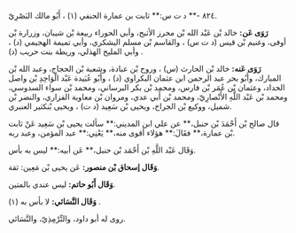 ٨٢٤ -** د ت س:** ثابت بن عمارة الحنفي (١) ، أَبُو مالك البَصْرِيّ.

**رَوَى عَن:** خالد بْن عَبْد الله بْن محرز الأثبج، وأبي الحوراء ربيعة بْن شيبان، وزرارة بْن أوفى، وغنيم بْن قيس (د ت س) ، والقاسم بْن مسلم اليشكري، وأبي تميمة الهجيمي (د) ، وأبي المليح الهذلي، وريطة بنت حريب (د) .

**رَوَى عَنه:** خالد بْن الحارث (س) ، وروح بْن عبادة، وشعبة بْن الحجاج، وعبد الله بْن المبارك، وأَبُو بحر عبد الرحمن ابن عثمان البكراوي (د) ، وأَبُو عُبَيدة عَبْد الْوَاحِدِ بْن واصل الحداد، وعثمان بْن عُمَر بْن فارس، ومحمد بْن بكر البرساني، ومحمد بْن سواء السدوسي، ومحمد بْن عَبْد اللَّهِ الأَنْصارِيّ، ومحمد بْن أَبي عدي، ومروان بْن معاوية الفزاري، والنضر بْن شميل، ووكيع بْن الجراح، ويحيى بْن سَعِيد (د ت) ، ويحيى بْنكثير العنبري.

قال صالح بْن أَحْمَدَ بْن حنبل،** عن علي ابن المديني:** سألت يحيى بْن سَعِيد عَنْ ثابت بْن عمارة،** فقَالَ:** هؤلاء أقوى منه،** يَعْنِي:** عبد المؤمن، وعبد ربه.

وَقَال عَبْد اللَّهِ بْن أَحْمَد بْن حنبل،** عَن أبيه:** ليس به بأس.

**وَقَال إسحاق بْن منصور:** عَن يحيى بْن مَعِين: ثقة.

**وَقَال أَبُو حاتم:** ليس عندي بالمتين.

**وَقَال النَّسَائي:** لا بأس به (١) .

روى له أبو داود، والتِّرْمِذِيّ، والنَّسَائي.